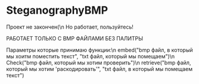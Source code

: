 # SteganographyBMP
Проект не закончен(\n
Но работает, пользуйтесь!

РАБОТАЕТ ТОЛЬКО С BMP ФАЙЛАМИ БЕЗ ПАЛИТРЫ

Параметры которые принимаю функции:\n
embed("bmp файл, в который мы хоитм поместить текст", "txt файл, который мы помещаем")\n
Check("bmp файл, который мы хотим проверить")\n
retrieve("bmp файл, который мы хотим 'раскодировать'", "txt файл, в который мы помещаем текст")
